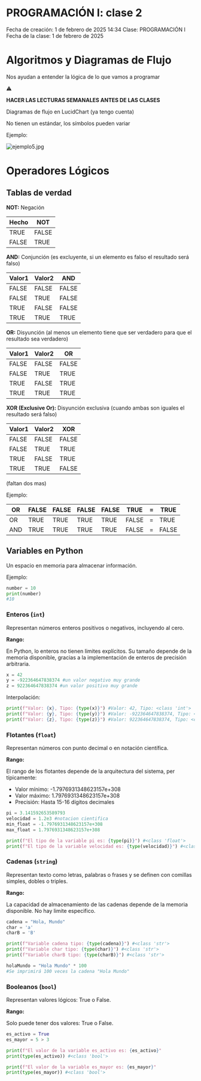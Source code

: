 # PROGRAMACIÓN I: clase 2

Fecha de creación: 1 de febrero de 2025 14:34
Clase: PROGRAMACIÓN I
Fecha de la clase: 1 de febrero de 2025

# Algoritmos y Diagramas de Flujo

Nos ayudan a entender la lógica de lo que vamos a programar

<aside>
⚠️

**HACER LAS LECTURAS SEMANALES ANTES DE LAS CLASES**

</aside>

Diagramas de flujo en LucidChart (ya tengo cuenta)

No tienen un estándar, los símbolos pueden variar

Ejemplo:

![ejemplo5.jpg](ejemplo5.jpg)

# Operadores Lógicos

## Tablas de verdad

**NOT:** Negación

| Hecho | NOT |
| --- | --- |
| TRUE | FALSE |
| FALSE | TRUE |

**AND:** Conjunción (es excluyente, si un elemento es falso el resultado será falso)

| Valor1 | Valor2 | AND |
| --- | --- | --- |
| FALSE | FALSE | FALSE |
| FALSE | TRUE | FALSE |
| TRUE | FALSE | FALSE |
| TRUE | TRUE | TRUE |

**OR:** Disyunción (al menos un elemento tiene que ser verdadero para que el resultado sea verdadero)

| Valor1 | Valor2 | OR |
| --- | --- | --- |
| FALSE | FALSE | FALSE |
| FALSE | TRUE | TRUE |
| TRUE | FALSE | TRUE |
| TRUE | TRUE | TRUE |

**XOR (Exclusive Or):** Disyunción exclusiva (cuando ambas son iguales el resultado será falso)

| Valor1 | Valor2 | XOR |
| --- | --- | --- |
| FALSE | FALSE | FALSE |
| FALSE | TRUE | TRUE |
| TRUE | FALSE | TRUE |
| TRUE | TRUE | FALSE |

(faltan dos mas)

Ejemplo:

| OR | FALSE | FALSE | FALSE | FALSE | TRUE | = | TRUE |
| --- | --- | --- | --- | --- | --- | --- | --- |
| OR | TRUE | TRUE | TRUE | TRUE | FALSE | = | TRUE |
| AND | TRUE | TRUE | TRUE | TRUE | FALSE | = | FALSE |

## Variables en Python

Un espacio en memoria para almacenar información.

Ejemplo:

```python
number = 10
print(number)
#10
```

### Enteros (`int`)

Representan números enteros positivos o negativos, incluyendo al cero.

**Rango:**

En Python, lo enteros no tienen limites explícitos. Su tamaño depende de la memoria disponible, gracias a la implementación de enteros de precisión arbitraria.

```python
x = 42
y = -922364647838374 #un valor negativo muy grande
z = 922364647838374 #un valor positivo muy grande
```

Interpolación:

```python
print(f"Valor: {x}, Tipo: {type(x)}") #Valor: 42, Tipo: <class 'int'>
print(f"Valor: {y}, Tipo: {type(y)}") #Valor: -922364647838374, Tipo: <class 'int'>
print(f"Valor: {z}, Tipo: {type(z)}") #Valor: 922364647838374, Tipo: <class 'int'>
```

### Flotantes (`float`)

Representan números con punto decimal o en notación científica.

**Rango:**

El rango de los flotantes depende de la arquitectura del sistema, per típicamente:

- Valor mínimo: -1.7976931348623157e+308
- Valor máximo: 1.7976931348623157e+308
- Precisión: Hasta 15-16 dígitos decimales

```python
pi = 3.141592653589793
velocidad = 1.2e3 #notacion cientifica
min_float = -1.7976931348623157e+308
max_float = 1.7976931348623157e+308

print(f"El tipo de la variable pi es: {type(pi)}") #<class 'float'>
print(f"El tipo de la variable velocidad es: {type(velocidad)}") #<class 'float'>
```

### Cadenas (`string`)

Representan texto como letras, palabras o frases y se definen con comillas simples, dobles o triples.

**Rango:**

La capacidad de almacenamiento de las cadenas depende de la memoria disponible. No hay limite especifico.

```python
cadena = "Hola, Mundo"
char = 'a'
charB = 'B'

print(f"Variable cadena tipo: {type(cadena)}") #<class 'str'>
print(f"Variable char tipo: {type(char)}") #<class 'str'>
print(f"Variable charB tipo: {type(charB)}") #<class 'str'>
```

```python
holaMundo = "Hola Mundo" * 100
#Se imprimirá 100 veces la cadena "Hola Mundo"
```

### Booleanos (`bool`)

Representan valores lógicos: True o False.

**Rango:**

Solo puede tener dos valores: True o False.

```python
es_activo = True
es_mayor = 5 > 3

print(f"El valor de la variable es_activo es: {es_activo}"
print(type(es_activo)) #<class 'bool'>

print(f"El valor de la variable es_mayor es: {es_mayor}"
print(type(es_mayor)) #<class 'bool'>
```